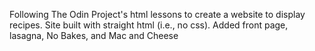 Following The Odin Project's html lessons to create a website to display recipes.  Site built with straight html  (i.e., no css).
Added front page, lasagna, No Bakes, and Mac and Cheese